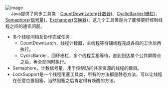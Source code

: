 


![image](https://gitee.com/wt1814/pic-host/raw/master/images/java/concurrent/concurrent-9.png)  
&emsp; Java提供了同步工具类：[CountDownLatch(计数器)](/docs/java/concurrent/CountDownLatch.md)、[CyclicBarrier(栅栏)](/docs/java/concurrent/CyclicBarrier.md)、[Semaphore(信号量)](/docs/java/concurrent/Semaphore.md)、[Exchanger(交换器)](/docs/java/concurrent/Exchanger.md)，这几个工具类是为了能够更好控制线程之间的通讯问题。  


* 多个线程间相互协作完成任务：  
    * CountDownLatch，线程计数器，主线程等待辅线程完成各自的工作后再执行。  
    * CyclicBarrier，回环栅栏，多个线程互相等待，直到到达某个公共屏障点之后，再全部同时执行。  
* Semaphore，计数信号量，用于控制访问共享资源的线程的数目。  
* LockSupport是一个线程阻塞工具类，所有的方法都是静态方法，可以让线程在任意位置阻塞，当然阻塞之后肯定得有唤醒的方法。 

<!--
并发工具类Phaser、Exchanger使用 
https://mp.weixin.qq.com/s/6evcGMWJ8VSNh-lmYJEbrQ

https://mp.weixin.qq.com/s/JCen6ppvWYNDnB5KCsrNEA
https://mp.weixin.qq.com/s/Ib8lpezEmfDDh3Dy4Q6iDA

java中如何模拟真正的同时并发请求？
https://www.cnblogs.com/yougewe/p/9745198.html

多线程进阶－CyclicBarrier 源码超详细解析，学到就赚到 
https://mp.weixin.qq.com/s/odsutVotjJjXFX4nAhb54w

-->